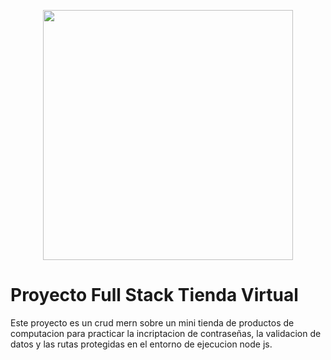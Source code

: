 <p align="center"><a href="https://nodejs.org/es" target="_blank"><img src="https://upload.wikimedia.org/wikipedia/commons/d/d9/Node.js_logo.svg" width="400"></a></p>

# Proyecto Full Stack Tienda Virtual

Este proyecto es un crud mern sobre un mini tienda de productos de computacion para practicar la incriptacion de contraseñas, la validacion de datos y las rutas protegidas
en el entorno de ejecucion node js.

